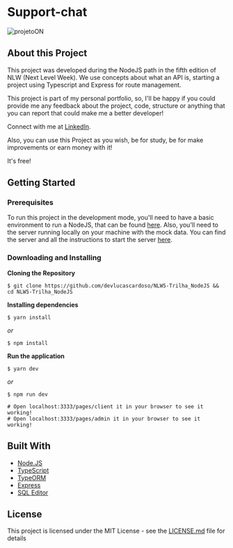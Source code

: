 # Support-chat

![projetoON](https://user-images.githubusercontent.com/83316119/119446368-b2aaf800-bd04-11eb-92b6-257ac45a3f3c.PNG)

## About this Project

This project was developed during the NodeJS path in the fifth edition of NLW (Next Level Week). We use concepts about what an API is, starting a project using Typescript and Express for route management.

This project is part of my personal portfolio, so, I'll be happy if you could provide me any feedback about the project, code, structure or anything that you can report that could make me a better developer!

Connect with me at [LinkedIn](https://www.linkedin.com/in/lucas-cardoso-5a041a114/).

Also, you can use this Project as you wish, be for study, be for make improvements or earn money with it!

It's free!

## Getting Started

### Prerequisites

To run this project in the development mode, you'll need to have a basic environment to run a NodeJS, that can be found [here](https://nodejs.org/en/docs/guides/getting-started-guide/).
Also, you'll need to the server running locally on your machine with the mock data. You can find the server and all the instructions to start the server [here](https://github.com/devlucascardoso/NLW5-Trilha_NodeJS/blob/main/README.md).

### Downloading and Installing

**Cloning the Repository**

```
$ git clone https://github.com/devlucascardoso/NLW5-Trilha_NodeJS && cd NLW5-Trilha_NodeJS
```

**Installing dependencies**

```
$ yarn install
```

_or_

```
$ npm install
```

**Run the application**

```
$ yarn dev
```

_or_

```
$ npm run dev

# Open localhost:3333/pages/client it in your browser to see it working!
# Open localhost:3333/pages/admin it in your browser to see it working!
```

## Built With

- [Node.JS](https://nodejs.org/)
- [TypeScript](https://www.typescriptlang.org/)
- [TypeORM](https://typeorm.io/#/)
- [Express](https://www.expressjs.com/)
- [SQL Editor](https://www.beekeeperstudio.io/)

## License

This project is licensed under the MIT License - see the [LICENSE.md](https://github.com/devlucascardoso/NLW5-Trilha_NodeJS/blob/master/LICENSE) file for details
